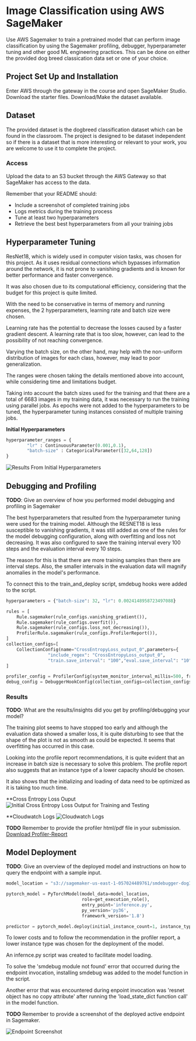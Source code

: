 # Image Classification using AWS SageMaker

Use AWS Sagemaker to train a pretrained model that can perform image classification by using the Sagemaker profiling, debugger, hyperparameter tuning and other good ML engineering practices. This can be done on either the provided dog breed classication data set or one of your choice.

## Project Set Up and Installation
Enter AWS through the gateway in the course and open SageMaker Studio. 
Download the starter files.
Download/Make the dataset available. 

## Dataset
The provided dataset is the dogbreed classification dataset which can be found in the classroom.
The project is designed to be dataset independent so if there is a dataset that is more interesting or relevant to your work, you are welcome to use it to complete the project.

### Access
Upload the data to an S3 bucket through the AWS Gateway so that SageMaker has access to the data. 


Remember that your README should:
- Include a screenshot of completed training jobs
- Logs metrics during the training process
- Tune at least two hyperparameters
- Retrieve the best best hyperparameters from all your training jobs



## Hyperparameter Tuning

ResNet18, which is widely used in computer vision tasks, was chosen for this project. As it uses residual connections which bypasses information around the network, it is not prone to vanishing gradients and is known for better performance and faster convergence.

It was also chosen due to its computational efficiency, considering that the budget for this project is quite limited. 

With the need to be conservative in terms of memory and running expenses, the 2 hyperparameters, learning rate and batch size were chosen.

Learning rate has the potential to decrease the losses caused by a faster gradient descent. A learning rate that is too slow, however, can lead to the possibility of not reaching convergence.

Varying the batch size, on the other hand, may help with the non-uniform distribution of images for each class, however, may lead to poor generalization.

The ranges were chosen taking the details mentioned above into account, while considering time and limitations budget. 

Taking into account the batch sizes used for the training and that there are a total of 6683 images in my training data, it was necessary to run the training using parallel jobs. As epochs were not added to the hyperparameters to be tuned, the hyperparameter tuning instances consisted of multiple training jobs. 


**Initial Hyperparameters**

```python
hyperparameter_ranges = {
        "lr" : ContinuousParameter(0.001,0.1),
        "batch-size" : CategoricalParameter([32,64,128])
}
```

![Results From Initial Hyperparameters](thebestParameters.png)



## Debugging and Profiling
**TODO**: Give an overview of how you performed model debugging and profiling in Sagemaker

The best hyperparameters that resulted from the hyperparameter tuning were used for the training model. Although the RESNET18 is less susceptible to vanishing gradients, it was still added as one of the rules for the model debugging configuration, along with overfitting and loss not decreasing. It was also configured to save the training interval every 100 steps and the evaluation interval every 10 steps. 

The reason for this is that there are more training samples than there are interval steps. Also, the smaller intervals in the evaluation data will magnify anomalies in the model's performance. 

To connect this to the train_and_deploy script, smdebug hooks were added to the script.

```python
hyperparameters = {"batch-size": 32, "lr": 0.0024148958723497088}

rules = [
    Rule.sagemaker(rule_configs.vanishing_gradient()),
    Rule.sagemaker(rule_configs.overfit()),
    Rule.sagemaker(rule_configs.loss_not_decreasing()),
    ProfilerRule.sagemaker(rule_configs.ProfilerReport()),
]
collection_configs=[
    CollectionConfig(name="CrossEntropyLoss_output_0",parameters={
                "include_regex": "CrossEntropyLoss_output_0", 
                "train.save_interval": "100","eval.save_interval": "10"})
]

profiler_config = ProfilerConfig(system_monitor_interval_millis=500, framework_profile_params=FrameworkProfile(num_steps=10))
debug_config = DebuggerHookConfig(collection_configs=collection_configs)
```

### Results
**TODO**: What are the results/insights did you get by profiling/debugging your model?

The training plot seems to have stopped too early and although the evaluation data showed a smaller loss, it is quite disturbing to see that the shape of the plot is not as smooth as could be expected. It seems that overfitting has occurred in this case. 

Looking into the profile report recommendations, it is quite evident that an increase in batch size is necessary to solve this problem. The profile report also suggests that an instance type of a lower capacity should be chosen. 

It also shows that the initializing and loading of data need to be optimized as it is taking too much time. 

**Cross Entropy Loss Ouput
![Initial Cross Entropy Loss Output for Training and Testing](lossplot.png)

**Cloudwatch Logs
![Cloudwatch Logs](trainingcloudwatch.png)

**TODO** Remember to provide the profiler html/pdf file in your submission.
[Download Profiler-Report](https://d-5rhpy8nvi8bi.studio.us-east-1.sagemaker.aws/jupyter/default/files/CD0387-deep-learning-topics-within-computer-vision-nlp-project-starter/profiler-report.html?_xsrf=2%7Cc09a21ca%7Cf26e920073093e8351239024c7c11d63%7C1673450631)


## Model Deployment
**TODO**: Give an overview of the deployed model and instructions on how to query the endpoint with a sample input.

```python
model_location = "s3://sagemaker-us-east-1-057024489761/smdebugger-dogImages-pytorch-2023-01-29-14-54-24-918/output/model.tar.gz"

pytorch_model = PyTorchModel(model_data=model_location, 
                             role=get_execution_role(), 
                             entry_point='inference.py', 
                             py_version='py36', 
                             framework_version='1.8')

predictor = pytorch_model.deploy(initial_instance_count=1, instance_type='ml.m5.large')
```

To lower costs and to follow the recommendation in the profiler report, a lower instance type was chosen for the deployment of the model. 

An infernce.py script was created to facilitate model loading.

To solve the 'smdebug module not found' error that occurred during the endpoint invocation, installing smdebug was added to the model function in the script.

Another error that was encountered during enpoint invocation was 'resnet object has no copy attribute' after running the 'load_state_dict function call' in the model function.

**TODO** Remember to provide a screenshot of the deployed active endpoint in Sagemaker.

![Endpoint Screenshot](endpoint.png)


